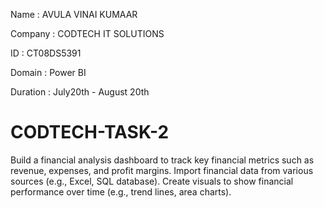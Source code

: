 Name : AVULA VINAI KUMAAR

Company : CODTECH IT SOLUTIONS

ID : CT08DS5391

Domain : Power BI

Duration : July20th - August 20th
# CODTECH-TASK-2
Build a financial analysis dashboard to track key financial metrics such as revenue, expenses, and profit margins. Import financial data from various sources (e.g., Excel, SQL database). Create visuals to show financial performance over time (e.g., trend lines, area charts).


